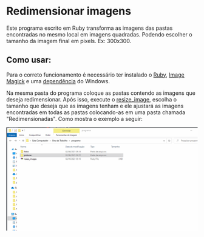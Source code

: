 # Redimensionar imagens

Este programa escrito em Ruby transforma as imagens das pastas encontradas no mesmo local em imagens quadradas. Podendo escolher o tamanho da imagem final em pixels. Ex: 300x300.

## Como usar:

Para o correto funcionamento é necessário ter instalado o [Ruby][ruby], [Image Magick][image_magick] e uma [dependência][dependencia] do Windows.

Na mesma pasta do programa coloque as pastas contendo as imagens que deseja redimensionar. Após isso, execute o [resize_image][programa], escolha o tamanho que deseja que as imagens tenham e ele ajustará as imagens encontradas em todas as pastas colocando-as em uma pasta chamada "Redimensionadas". Como mostra o exemplo a seguir:

![gif][gif]

[programa]: resize_images.rb
[gif]: resize.gif
[dependencia]: https://aka.ms/vs/16/release/vc_redist.x64.exe
[image_magick]: https://imagemagick.org/download/binaries/ImageMagick-7.0.10-28-Q16-x64-static.exe
[ruby]: https://github.com/oneclick/rubyinstaller2/releases/download/RubyInstaller-2.7.1-1/rubyinstaller-devkit-2.7.1-1-x64.exe
